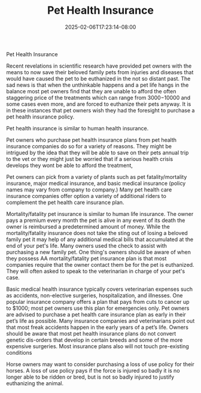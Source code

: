 ﻿---
title: "Pet Health Insurance"
date: 2025-02-06T17:23:14-08:00
description: "pet health care Tips for Web Success"
featured_image: "/images/pet health care.jpg"
tags: ["pet health care"]
---

Pet Health Insurance

Recent revelations in scientific research have provided pet owners with the means to now save their beloved family pets from injuries and diseases that would have caused the pet to be euthanized in the not so distant past.  The sad news is that when the unthinkable happens and a pet life hangs in the balance most pet owners find that they are unable to afford the often staggering price of the treatments which can range from $3000-$10000 and some cases even more, and are forced to euthanize their pets anyway. It is in these instances that pet owners wish they had the foresight to purchase a pet health insurance policy.

Pet health insurance is similar to human health insurance. 

Pet owners who purchase pet health insurance plans from pet health insurance companies do so for a variety of reasons. They might be intrigued by the idea that they will be able to save on their pets annual trip to the vet or they might just be worried that if a serious health crisis develops they wont be able to afford the treatment,

Pet owners can pick from a variety of plants such as pet fatality/mortality insurance, major medical insurance, and basic medical insurance (policy names may vary from company to company.) Many pet health care insurance companies offer option a variety of additional riders to complement the pet health care insurance plan.
	
Mortality/fatality pet insurance is similar to human life insurance.  The owner pays a premium every month the pet is alive in any event of its death the owner is reimbursed a predetermined amount of money. While the mortality/fatality insurance does not take the sting out of losing a beloved family pet it may help of any additional medical bills that accumulated at the end of your pet's life.  Many owners used the check to assist with purchasing a new family pet. One thing's owners should be aware of when they possess AA mortality/fatality pet insurance plan is that most companies require that the owner contact them be for the pet is euthanized. They will often asked to speak to the veterinarian in charge of your pet's case.
	
Basic medical health insurance typically covers veterinarian expenses such as accidents, non-elective surgeries, hospitalization, and illnesses. One popular insurance company offers a plan that pays from cuts to cancer up to $1000; most pet owners use this plan for emergencies only. Pet owners are advised to purchase a pet health care insurance plan as early in their pet’s life as possible. Many insurance companies and veterinarians point out that most freak accidents happen in the early years of a pet’s life. Owners should be aware that most pet health insurance plans do not convert genetic dis-orders that develop in certain breeds and some of the more expensive surgeries. Most insurance plans also will not touch pre-existing conditions
	
Horse owners may want to consider purchasing a loss of use policy for their horses. A loss of use policy pays if the force is injured so badly it is no longer able to be ridden or bred, but is not so badly injured to justify euthanizing the animal.


